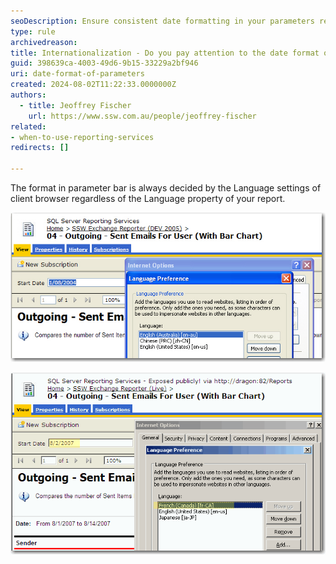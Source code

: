 ```yaml
---
seoDescription: Ensure consistent date formatting in your parameters regardless of browser settings for seamless internationalization.
type: rule
archivedreason:
title: Internationalization - Do you pay attention to the date format of your parameters?
guid: 398639ca-4003-49d6-9b15-33229a2bf946
uri: date-format-of-parameters
created: 2024-08-02T11:22:33.0000000Z
authors: 
  - title: Jeoffrey Fischer
    url: https://www.ssw.com.au/people/jeoffrey-fischer
related:
- when-to-use-reporting-services
redirects: []

---
```


The format in parameter bar is always decided by the Language settings of client browser regardless of the Language property of your report.

<!--endintro-->

![Figure: Date in English(AU) format in parameter bar](DateFormat_Parameter.jpg)

![Figure: Date in French(Canada) format in parameter bar](DateFormat_Parameter_2.gif)
